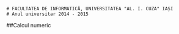 ```
# FACULTATEA DE INFORMATICĂ, UNIVERSITATEA "AL. I. CUZA" IAȘI
# Anul universitar 2014 - 2015
```

##Calcul numeric
